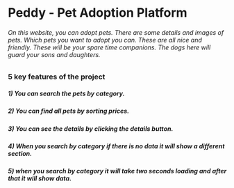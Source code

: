 
# Peddy - Pet Adoption Platform
###### On this website, you can adopt pets. There are some details and images of pets. Which pets you want to adopt you can. These are all nice and friendly. These will be your spare time companions. The dogs here will guard your sons and daughters. 
### 5 key features of the project
##### 1) You can search the pets by category. 
##### 2) You can find all pets by sorting prices.  
##### 3) You can see the details by clicking the details button.  
##### 4) When you search by category if there is no data it will show a different section.  
##### 5) when you search by category it will take two seconds loading and after that it will show data. 




